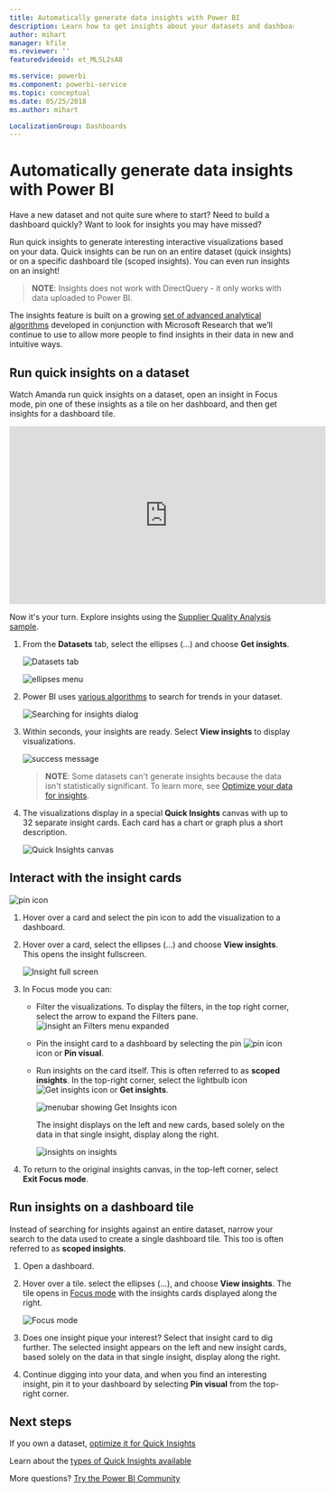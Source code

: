 ```yaml
---
title: Automatically generate data insights with Power BI
description: Learn how to get insights about your datasets and dashboard tiles.
author: mihart
manager: kfile
ms.reviewer: ''
featuredvideoid: et_MLSL2sA8

ms.service: powerbi
ms.component: powerbi-service
ms.topic: conceptual
ms.date: 05/25/2018
ms.author: mihart

LocalizationGroup: Dashboards
---
```

# Automatically generate data insights with Power BI
Have a new dataset and not quite sure where to start?  Need to build a dashboard quickly?  Want to look for insights you may have missed?

Run quick insights to generate interesting interactive visualizations based on your data. Quick insights can be run on an entire dataset (quick insights) or on a specific dashboard tile (scoped insights). You can even run insights on an insight!

> **NOTE**: Insights does not work with DirectQuery - it only works with data uploaded to Power BI.
> 

The insights feature is built on a growing [set of advanced analytical algorithms](end-user-insight-types.md) developed in conjunction with Microsoft Research that we’ll continue to use to allow more people to find insights in their data in new and intuitive ways.

## Run quick insights on a dataset
Watch Amanda run quick insights on a dataset, open an insight in Focus mode, pin one of these insights as a tile on her dashboard, and then get insights for a dashboard tile.

<iframe width="560" height="315" src="https://www.youtube.com/embed/et_MLSL2sA8" frameborder="0" allowfullscreen></iframe>


Now it's your turn. Explore insights using the [Supplier Quality Analysis sample](../sample-supplier-quality.md).

1. From the **Datasets** tab, select the ellipses (...) and choose **Get insights**.
   
    ![Datasets tab](./media/end-user-insights/power-bi-ellipses.png)
   
    ![ellipses menu](./media/end-user-insights/power-bi-tab.png)
2. Power BI uses [various algorithms](end-user-insight-types.md) to search for trends in your dataset.
   
    ![Searching for insights dialog](./media/end-user-insights/pbi_autoinsightssearching.png)
3. Within seconds, your insights are ready.  Select **View insights** to display visualizations.
   
    ![success message](./media/end-user-insights/pbi_autoinsightsuccess.png)
   
   > **NOTE**: Some datasets can't generate insights because the data isn't statistically significant.  To learn more, see [Optimize your data for insights](../service-insights-optimize.md).
   > 
   > 
1. The visualizations display in a special **Quick Insights** canvas with up to 32 separate insight cards. Each card has a chart or graph plus a short description.
   
    ![Quick Insights canvas](./media/end-user-insights/power-bi-insights.png)

## Interact with the insight cards
  ![pin icon](./media/end-user-insights/pbi_hover.png)

1. Hover over a card and select the pin icon to add the visualization to a dashboard.
2. Hover over a card, select the ellipses (...) and choose **View insights**. This opens the insight fullscreen.
   
    ![Insight full screen](./media/end-user-insights/power-bi-insight-focus.png)
3. In Focus mode you can:
   
   * Filter the visualizations.  To display the filters, in the top right corner, select the arrow to expand the Filters pane.
        ![insight an Filters menu expanded](./media/end-user-insights/power-bi-insights-filter-new.png)
   * Pin the insight card to a dashboard by selecting the pin ![pin icon](./media/end-user-insights/power-bi-pin-icon.png)  icon or **Pin visual**.
   * Run insights on the card itself. This is often referred to as **scoped insights**. In the top-right corner, select the lightbulb icon ![Get insights icon](./media/end-user-insights/power-bi-bulb-icon.png)  or **Get insights**.
     
       ![menubar showing Get Insights icon](./media/end-user-insights/pbi-autoinsights-tile.png)
     
     The insight displays on the left and new cards, based solely on the data in that single insight, display along the right.
     
       ![insights on insights](./media/end-user-insights/power-bi-insights-on-insights-new.png)
4. To return to the original insights canvas, in the top-left corner, select **Exit Focus mode**.

## Run insights on a dashboard tile
Instead of searching for insights against an entire dataset, narrow your search to the data used to create a single dashboard tile. This too is often referred to as **scoped insights**.

1. Open a dashboard.
2. Hover over a tile. select the ellipses (...), and choose **View insights**. The tile opens in [Focus mode](end-user-focus.md) with the insights cards displayed along the right.    
   
    ![Focus mode](./media/end-user-insights/pbi-insights-tile.png)    
4. Does one insight pique your interest? Select that insight card to dig further. The selected insight appears on the left and new insight cards, based solely on the data in that single insight, display along the right.    
6. Continue digging into your data, and when you find an interesting insight, pin it to your dashboard by selecting **Pin visual** from the top-right corner.

## Next steps
If you own a dataset, [optimize it for Quick Insights](../service-insights-optimize.md)

Learn about the [types of Quick Insights available](end-user-insight-types.md)

More questions? [Try the Power BI Community](http://community.powerbi.com/)

